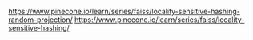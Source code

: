 https://www.pinecone.io/learn/series/faiss/locality-sensitive-hashing-random-projection/
https://www.pinecone.io/learn/series/faiss/locality-sensitive-hashing/
